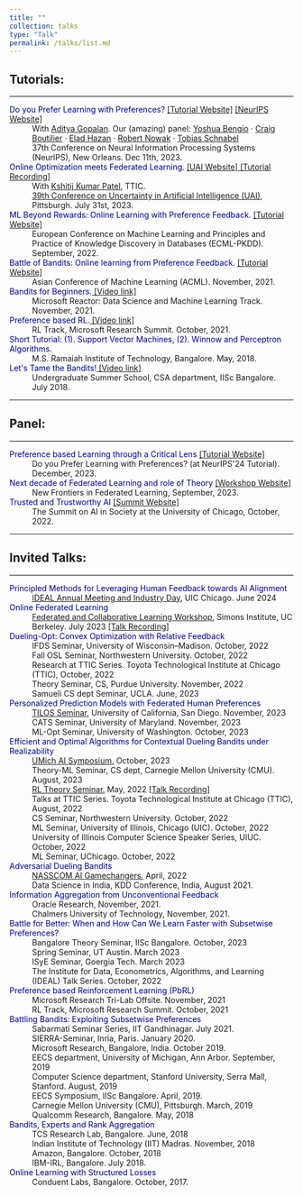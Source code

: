 ```yaml
---
title: ""
collection: talks
type: "Talk"
permalink: /talks/list.md
---
```


<h2 style="color:SteelBlue;" vspace="-60px;"><a id="tutorial">Tutorials:</a></h2>
<hr style="height:1px;border-width:0;color:black;background-color:black"> 
<dl style="margin:0px;margin-bottom:0">
     <dt><span style="color:DarkBlue">Do you Prefer Learning with Preferences? </span> <a href="https://sites.google.com/view/pref-learning-tutorial-neurips/home">[Tutorial Website]</a> <a href="https://neurips.cc/virtual/2023/tutorial/73950">[NeurIPS Website]</a></dt>
     <dd>With <a href="https://ece.iisc.ac.in/~aditya/" LINK="red"> Aditya Gopalan</a>. Our (amazing) panel: <a href="https://yoshuabengio.org/">Yoshua Bengio</a> · <a href="https://www.cs.toronto.edu/~cebly/">Craig Boutilier</a> · <a href="https://www.ehazan.com/">Elad Hazan</a> · <a href="https://nowak.ece.wisc.edu/">Robert Nowak</a> · <a href="https://www.microsoft.com/en-us/research/people/toschnab/">Tobias Schnabel</a></dd>
     <dd>37th Conference on Neural Information Processing Systems (NeurIPS), New Orleans. Dec 11th, 2023.</dd>
     <dt><span style="color:DarkBlue">Online Optimization meets Federated Learning.</span> <a href="https://www.auai.org/uai2023/tutorials" LINK="red"> [UAI Website] </a> <a href="https://www.youtube.com/watch?v=i3X0Bbep86o" LINK="red"> [Tutorial Recording] </a> </dt> 
     <dd>With <a href="https://kkpatel.ttic.edu/" LINK="red"> Kshitij Kumar Patel</a>, TTIC.</dd>
     <dd> <a href="https://www.auai.org/uai2023/tutorials" LINK="red"> 39th Conference on Uncertainty in Artificial Intelligence (UAI)</a>, Pittsburgh. July 31st, 2023.</dd>
     <dt><span style="color:DarkBlue">ML Beyond Rewards: Online Learning with Preference Feedback.</span>
          <a href="https://sites.google.com/view/olpf/home">[Tutorial Website]</a> </dt> 
     <dd>European Conference on Machine Learning and Principles and Practice of Knowledge Discovery in Databases (ECML-PKDD). September, 2022.</dd>
     <dt><span style="color:DarkBlue">Battle of Bandits: Online learning from Preference Feedback.</span>
     <a href="https://www.acml-conf.org/2021/tutorials/battle-of-bandits-online-learning-from-preference-feedback/">[Tutorial Website]</a></dt> 
     <dd>Asian Conference of Machine Learning (ACML). November, 2021.</dd>
     <dt><span style="color:DarkBlue">Bandits for Beginners.</span><a href="https://www.youtube.com/watch?v=DB06M7ZA0Gs"> [Video link]</a> </dt> 
     <dd>Microsoft Reactor: Data Science and Machine Learning Track. November, 2021.</dd>
     <dt><span style="color:DarkBlue">Preference based RL.</span><a href="https://www.youtube.com/watch?v=MJzBUNtv0Ho"> [Video link]</a> </dt> 
     <dd>RL Track, Microsoft Research Summit. October, 2021.</dd>
     <dt><span style="color:DarkBlue">Short Tutorial: (1). Support Vector Machines, (2). Winnow and Perceptron Algorithms.</span></dt> 
     <dd>M.S. Ramaiah Institute of Technology, Bangalore. May, 2018.</dd>
     <dt><span style="color:DarkBlue">Let's Tame the Bandits!</span><a href="https://www.youtube.com/watch?v=ISRXT6Cu_jw"> [Video link]</a></dt>
     <dd style="margin-bottom:0">Undergraduate Summer School, CSA department, IISc Bangalore. July 2018.</dd>
</dl>
<hr>
<h2 style="color:SteelBlue;" vspace="-60px;"><a id="panel">Panel:</a></h2>
<hr style="height:1px;border-width:0;color:black;background-color:black">
<dl style="margin:0px;margin-bottom:0">
     <dt><span style="color:DarkBlue">Preference based Learning through a Critical Lens</span>
          <a href="https://sites.google.com/view/pref-learning-tutorial-neurips/home">[Tutorial Website]</a> </dt> 
     <dd>Do you Prefer Learning with Preferences? (at NeurIPS'24 Tutorial). December, 2023.</dd>
     <dt><span style="color:DarkBlue">Next decade of Federated Learning and role of Theory</span>
          <a href="https://sites.google.com/view/tticfl-summerworkshop2023/home?authuser=0">[Workshop Website]</a> </dt> 
     <dd>New Frontiers in Federated Learning, September, 2023.</dd>
     <dt><span style="color:DarkBlue">Trusted and Trustworthy AI</span>
          <a href="https://ifk.uchicago.edu/events/1440/the-summit-on-ai-in-society/">[Summit Website]</a> </dt> 
     <dd>The Summit on AI in Society at the University of Chicago, October, 2022.</dd>
</dl>
<hr>
<h2 style="color:SteelBlue;vspace:-100px"><a id="research_talks">Invited Talks:</a></h2>
<hr style="height:1px;border-width:0;color:black;background-color:black">
<dl>
  <dt><span style="color:DarkBlue">Principled Methods for Leveraging Human Feedback towards AI Alignment</span></dt>
     <dd><a href="https://www.ideal-institute.org/2024/05/06/ideal-annual-meeting-and-industry-day-2024/">IDEAL Annual Meeting and Industry Day</a>, UIC Chicago. June 2024</dd>
     
  <dt><span style="color:DarkBlue">Online Federated Learning</span></dt>
     <dd><a href="https://simons.berkeley.edu/workshops/federated-collaborative-learning/schedule">Federated and Collaborative Learning Workshop</a>, Simons Institute, UC Berkeley. July 2023 <a href="https://youtu.be/kzU8DzgBBkE?list=PLgKuh-lKre12czv-LXiEMfVU9mtFEciwC&t=1877">[Talk Recording]</a></dd>
   
  <dt><span style="color:DarkBlue">Dueling-Opt: Convex Optimization with Relative Feedback</span></dt>
     <dd> IFDS Seminar, University of Wisconsin–Madison. October, 2022</dd>
     <dd> Fall OSL Seminar, Northwestern University. October, 2022</dd>
     <dd> Research at TTIC Series. Toyota Technological Institute at Chicago (TTIC), October, 2022</dd> 
     <dd> Theory Seminar, CS, Purdue University. November, 2022</dd> 
     <dd> Samueli CS dept Seminar, UCLA. June, 2023</dd> 
     
  <dt><span style="color:DarkBlue">Personalized Prediction Models with Federated Human Preferences</span></dt>
     <dd> <a href="https://tilos.ai/">TILOS Seminar</a>, University of California, San Diego. November, 2023 </dd>
     <dd> CATS Seminar, University of Maryland. November, 2023 </dd>
     <dd> ML-Opt Seminar, University of Washington. October, 2023 </dd>
     
  <dt><span style="color:DarkBlue">Efficient and Optimal Algorithms for Contextual Dueling Bandits under Realizability</span></dt>
     <dd> <a href="https://ai.engin.umich.edu/events/2023-ai-symposium/">UMich AI Symposium.</a> October, 2023</dd>
     <dd> Theory-ML Seminar, CS dept, Carnegie Mellon University (CMU). August, 2023</dd>
     <dd> <a href="https://sites.google.com/view/rltheoryseminars/home?authuser=0">RL Theory Seminar.</a> May, 2022 <a href="https://www.youtube.com/watch?v=Ec7EQnYYOe0">[Talk Recording]</a> </dd>
     <dd> Talks at TTIC Series. Toyota Technological Institute at Chicago (TTIC), August, 2022</dd>
     <dd> CS Seminar, Northwestern University. October, 2022</dd>
     <dd> ML Seminar, University of Illinois, Chicago (UIC). October, 2022</dd>
     <dd> University of Illinois Computer Science Speaker Series, UIUC. October, 2022</dd> 
     <dd> ML Seminar, UChicago. October, 2022</dd>
           
  <dt><span style="color:DarkBlue">Adversarial Dueling Bandits</span></dt>
     <dd><a href="https://nasscom.in/ai-gamechangers/">NASSCOM AI Gamechangers.</a> April, 2022</dd> 
     <dd>Data Science in India, KDD Conference, India, August 2021.</dd>    
     
  <dt><span style="color:DarkBlue">Information Aggregation from Unconventional Feedback</span></dt>
     <dd>Oracle Research, November, 2021.</dd>
     <dd>Chalmers University of Technology, November, 2021.</dd>
     
  <dt><span style="color:DarkBlue">Battle for Better: When and How Can We Learn Faster with Subsetwise Preferences?</span></dt>
     <dd>Bangalore Theory Seminar, IISc Bangalore. October, 2023</dd>
     <dd>Spring Seminar, UT Austin. March 2023</dd>
     <dd>ISyE Seminar, Goergia Tech. March 2023</dd>
     <dd> The Institute for Data, Econometrics, Algorithms, and Learning (IDEAL) Talk Series. October, 2022</dd>   
     
  <dt><span style="color:DarkBlue">Preference based Reinforcement Learning (PbRL)</span></dt>
     <dd>Microsoft Research Tri-Lab Offsite. November, 2021</dd>
     <dd>RL Track, Microsoft Research Summit. October, 2021</dd>
     
  <dt><span style="color:DarkBlue">Battling Bandits: Exploiting Subsetwise Preferences</span></dt>   
     <dd>Sabarmati Seminar Series, IIT Gandhinagar. July 2021.</dd>   
     <dd>SIERRA-Seminar, Inria, Paris. January 2020.</dd>   
     <dd>Microsoft Research, Bangalore, India. October 2019.</dd>   
     <dd>EECS department, University of Michigan, Ann Arbor. September, 2019</dd>   
     <dd>Computer Science department, Stanford University, Serra Mall, Stanford. August, 2019</dd>   
     <dd>EECS Symposium, IISc Bangalore. April, 2019.</dd>
     <dd>Carnegie Mellon University (CMU), Pittsburgh. March, 2019</dd>   
     <dd>Qualcomm Research, Bangalore. May, 2018</dd>      
     
  <dt><span style="color:DarkBlue">Bandits, Experts and Rank Aggregation</span></dt>   
     <dd>TCS Research Lab, Bangalore. June, 2018</dd>   
     <dd>Indian Institute of Technology (IIT) Madras. November, 2018</dd>
     <dd>Amazon, Bangalore. October, 2018</dd>
     <dd>IBM-IRL, Bangalore. July 2018.</dd>
     
  <dt><span style="color:DarkBlue">Online Learning with Structured Losses</span></dt>   
     <dd>Conduent Labs, Bangalore. October, 2017.</dd>    
</dl>

<!-- 
<ul>
     <li><span style="color:blue">PbRL: Preference based Reinforcement Learning.</span> RL Track, Microsoft Research Summit. October 2021.</li>
     <li><span style="color:blue">Adversarial Dueling Bandits.</span> Data Science in India, KDD Conference, India. August 2021.</li>
     <li><span style="color:blue">Battle of Bandits.</span> Sabarmati Seminar Series, IIT Gandhinagar, India. July 2021.</li>
     <li><span style="color:blue">Online Learning from Preferences.</span> SIERRA-Seminar, Inria, Paris. January 2020.</li>
     <li><span style="color:blue">Structured Battling Bandits.</span> Microsoft Research, Bangalore, India. October 2019.</li>
</ul>


*3 talks at ICML*, 2021. <br/><br/>
ensp;ensp;<span style="color:blue">Active Ranking with Subset-wise Preferences.</span> *Artificial Intelligence and Statistics (AISTATS)*. Naha, Okinawa, Japan, April 2019.<br/><br/>
<span style="color:blue">PhD Thesis Overview: Information Aggregation from Preferential Feedback.</span> *EECS Symposium, Indian Institute of Science, Bangalore, India*. April 2019.<br/><br/>
<span style="color:blue">PAC Battling-Bandits in the Plackett-Luce model.</span> *Algorithmic Learning Theory (ALT), 2019*. Chicago, USA, March 2019.<br/> 
-->

